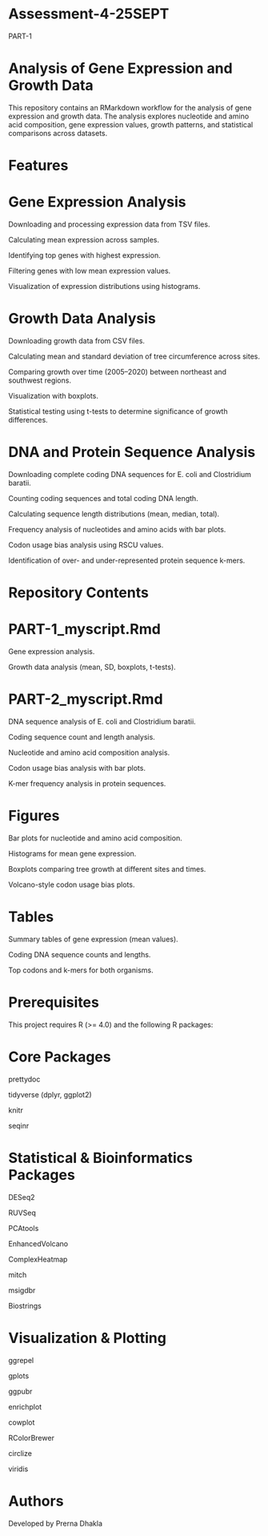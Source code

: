 # Assessment-4-25SEPT
PART-1
# Analysis of Gene Expression and Growth Data

This repository contains an RMarkdown workflow for the analysis of gene expression and growth data. The analysis explores nucleotide and amino acid composition, gene expression values, growth patterns, and statistical comparisons across datasets.

# Features

# Gene Expression Analysis

Downloading and processing expression data from TSV files.

Calculating mean expression across samples.

Identifying top genes with highest expression.

Filtering genes with low mean expression values.

Visualization of expression distributions using histograms.

# Growth Data Analysis

Downloading growth data from CSV files.

Calculating mean and standard deviation of tree circumference across sites.

Comparing growth over time (2005–2020) between northeast and southwest regions.

Visualization with boxplots.

Statistical testing using t-tests to determine significance of growth differences.

# DNA and Protein Sequence Analysis

Downloading complete coding DNA sequences for E. coli and Clostridium baratii.

Counting coding sequences and total coding DNA length.

Calculating sequence length distributions (mean, median, total).

Frequency analysis of nucleotides and amino acids with bar plots.

Codon usage bias analysis using RSCU values.

Identification of over- and under-represented protein sequence k-mers.

# Repository Contents

# PART-1_myscript.Rmd

Gene expression analysis.

Growth data analysis (mean, SD, boxplots, t-tests).

# PART-2_myscript.Rmd

DNA sequence analysis of E. coli and Clostridium baratii.

Coding sequence count and length analysis.

Nucleotide and amino acid composition analysis.

Codon usage bias analysis with bar plots.

K-mer frequency analysis in protein sequences.

# Figures

Bar plots for nucleotide and amino acid composition.

Histograms for mean gene expression.

Boxplots comparing tree growth at different sites and times.

Volcano-style codon usage bias plots.

# Tables

Summary tables of gene expression (mean values).

Coding DNA sequence counts and lengths.

Top codons and k-mers for both organisms.

# Prerequisites

This project requires R (>= 4.0) and the following R packages:

# Core Packages

prettydoc

tidyverse (dplyr, ggplot2)

knitr

seqinr

# Statistical & Bioinformatics Packages

DESeq2

RUVSeq

PCAtools

EnhancedVolcano

ComplexHeatmap

mitch

msigdbr

Biostrings

# Visualization & Plotting

ggrepel

gplots

ggpubr

enrichplot

cowplot

RColorBrewer

circlize

viridis

# Authors

Developed by Prerna Dhakla
